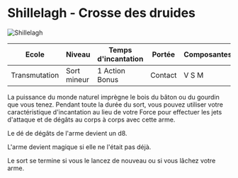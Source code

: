 # Shillelagh - Crosse des druides
![Shillelagh](../_images/shillelagh.png)

|Ecole|Niveau|Temps d'incantation|Portée|Composantes|Durée|
|-|-|-|-|-|-|
|Transmutation|Sort mineur|1 Action Bonus|Contact|V S M|1 minute|

La puissance du monde naturel imprègne le bois du bâton ou du gourdin que vous tenez. Pendant toute la durée du sort, vous pouvez utiliser votre caractéristique d'incantation au lieu de votre Force pour effectuer les jets d'attaque et de dégâts au corps à corps avec cette arme. 

Le dé de dégâts de l'arme devient un d8. 

L'arme devient magique si elle ne l'était pas déjà. 

Le sort se termine si vous le lancez de nouveau ou si vous lâchez votre arme.